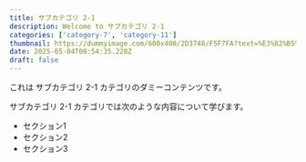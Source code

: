 ```yaml
---
title: サブカテゴリ 2-1
description: Welcome to サブカテゴリ 2-1
categories: ['category-7', 'category-11']
thumbnail: https://dummyimage.com/600x400/2D3748/F5F7FA?text=%E3%82%B5%E3%83%96%E3%82%AB%E3%83%86%E3%82%B4%E3%83%AA+2-1
date: 2025-05-04T08:54:35.228Z
draft: false
---
```



  これは サブカテゴリ 2-1 カテゴリのダミーコンテンツです。

  サブカテゴリ 2-1 カテゴリでは次のような内容について学びます。

  - セクション1
  - セクション2
  - セクション3
  